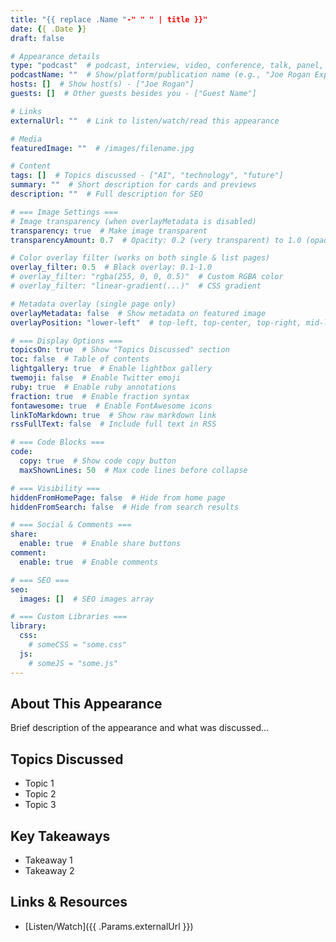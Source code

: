 ```yaml
---
title: "{{ replace .Name "-" " " | title }}"
date: {{ .Date }}
draft: false

# Appearance details
type: "podcast"  # podcast, interview, video, conference, talk, panel, etc. (see docs/appearance-types.md)
podcastName: ""  # Show/platform/publication name (e.g., "Joe Rogan Experience")
hosts: []  # Show host(s) - ["Joe Rogan"]
guests: []  # Other guests besides you - ["Guest Name"]

# Links
externalUrl: ""  # Link to listen/watch/read this appearance

# Media
featuredImage: ""  # /images/filename.jpg

# Content
tags: []  # Topics discussed - ["AI", "technology", "future"]
summary: ""  # Short description for cards and previews
description: ""  # Full description for SEO

# === Image Settings ===
# Image transparency (when overlayMetadata is disabled)
transparency: true  # Make image transparent
transparencyAmount: 0.7  # Opacity: 0.2 (very transparent) to 1.0 (opaque)

# Color overlay filter (works on both single & list pages)
overlay_filter: 0.5  # Black overlay: 0.1-1.0
# overlay_filter: "rgba(255, 0, 0, 0.5)"  # Custom RGBA color
# overlay_filter: "linear-gradient(...)"  # CSS gradient

# Metadata overlay (single page only)
overlayMetadata: false  # Show metadata on featured image
overlayPosition: "lower-left"  # top-left, top-center, top-right, mid-left, mid-center, mid-right, lower-left, lower-center, lower-right

# === Display Options ===
topicsOn: true  # Show "Topics Discussed" section
toc: false  # Table of contents
lightgallery: true  # Enable lightbox gallery
twemoji: false  # Enable Twitter emoji
ruby: true  # Enable ruby annotations
fraction: true  # Enable fraction syntax
fontawesome: true  # Enable FontAwesome icons
linkToMarkdown: true  # Show raw markdown link
rssFullText: false  # Include full text in RSS

# === Code Blocks ===
code:
  copy: true  # Show code copy button
  maxShownLines: 50  # Max code lines before collapse

# === Visibility ===
hiddenFromHomePage: false  # Hide from home page
hiddenFromSearch: false  # Hide from search results

# === Social & Comments ===
share:
  enable: true  # Enable share buttons
comment:
  enable: true  # Enable comments

# === SEO ===
seo:
  images: []  # SEO images array

# === Custom Libraries ===
library:
  css:
    # someCSS = "some.css"
  js:
    # someJS = "some.js"
---
```


## About This Appearance

Brief description of the appearance and what was discussed...

## Topics Discussed

- Topic 1
- Topic 2
- Topic 3

## Key Takeaways

- Takeaway 1
- Takeaway 2

## Links & Resources

- [Listen/Watch]({{ .Params.externalUrl }})
